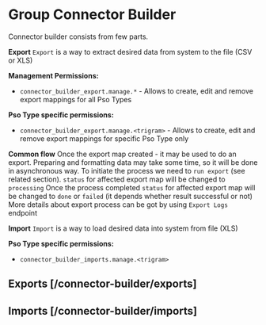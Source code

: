 <!-- include(export/data_structures.md) -->
<!-- include(import/data_structures.md) -->

# Group Connector Builder
Connector builder consists from few parts.

**Export**
`Export` is a way to extract desired data from system to the file (CSV or XLS) 

**Management Permissions:** 
 - `connector_builder_export.manage.*` - Allows to create, edit and remove export mappings for all Pso Types 
 
**Pso Type specific permissions:** 
- `connector_builder_export.manage.<trigram>` - Allows to create, edit and remove export mappings for specific Pso Type only

**Common flow**
Once the export map created - it may be used to do an export. 
Preparing and formatting data may take some time, so it will be done in asynchronous way.
To initiate the process we need to `run export` (see related section). `status` for affected export map will be changed to `processing` 
Once the process completed `status` for affected export map will be changed to `done` or `failed` (it depends whether result successful or not)
More details about export process can be got by using `Export Logs` endpoint

**Import** 
`Import` is a way to load desired data into system from file (XLS)

**Pso Type specific permissions:** 
- `connector_builder_imports.manage.<trigram>`


## Exports [/connector-builder/exports]

<!-- include(export/list.md) -->
<!-- include(export/show.md) -->
<!-- include(export/run-export.md) -->
<!-- include(export/download-export-result.md) -->
<!-- include(export/export-logs.md) -->
<!-- include(export/create.md) -->
<!-- include(export/update.md) -->
<!-- include(export/delete.md) -->
 
## Imports [/connector-builder/imports]

<!-- include(import/list.md) -->
<!-- include(import/show.md) -->
<!-- include(import/create.md) -->
<!-- include(import/update.md) -->
<!-- include(import/delete.md) -->
<!-- include(import/generate.md) -->
<!-- include(import/validate.md) -->
<!-- include(import/run.md) -->
<!-- include(import/download.md) -->
